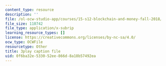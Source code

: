 ```yaml
---
content_type: resource
description: ''
file: /ol-ocw-studio-app/courses/15-s12-blockchain-and-money-fall-2018/0f6ba32e533052ee866d8a18b57492ea_ObGYNQLG3us.vtt
file_size: 110742
file_type: application/x-subrip
learning_resource_types: []
license: https://creativecommons.org/licenses/by-nc-sa/4.0/
ocw_type: OCWFile
resourcetype: Other
title: 3play caption file
uid: 0f6ba32e-5330-52ee-866d-8a18b57492ea
---
```

